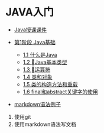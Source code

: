 # JAVA入门

* [Java授课课件](README.md)
* [第1阶段 Java基础](part1/README.md)
    * [1.1 什么是Java](part1/1.1.md)
    * [1.2 Java基本类型](part1/1.2.md)
    * [1.3 运算符](part1/1.3.md)
    * [1.4 类和对象](part1/1.4.md)
    * [1.5 类的构造方法和重载](part1/1.5.md)
    * [1.6 final和abstract关键字的使用](part1/1.5.md)

* [markdown语法例子](example.md)




1. 使用git
2. 使用markdown语法写文档

